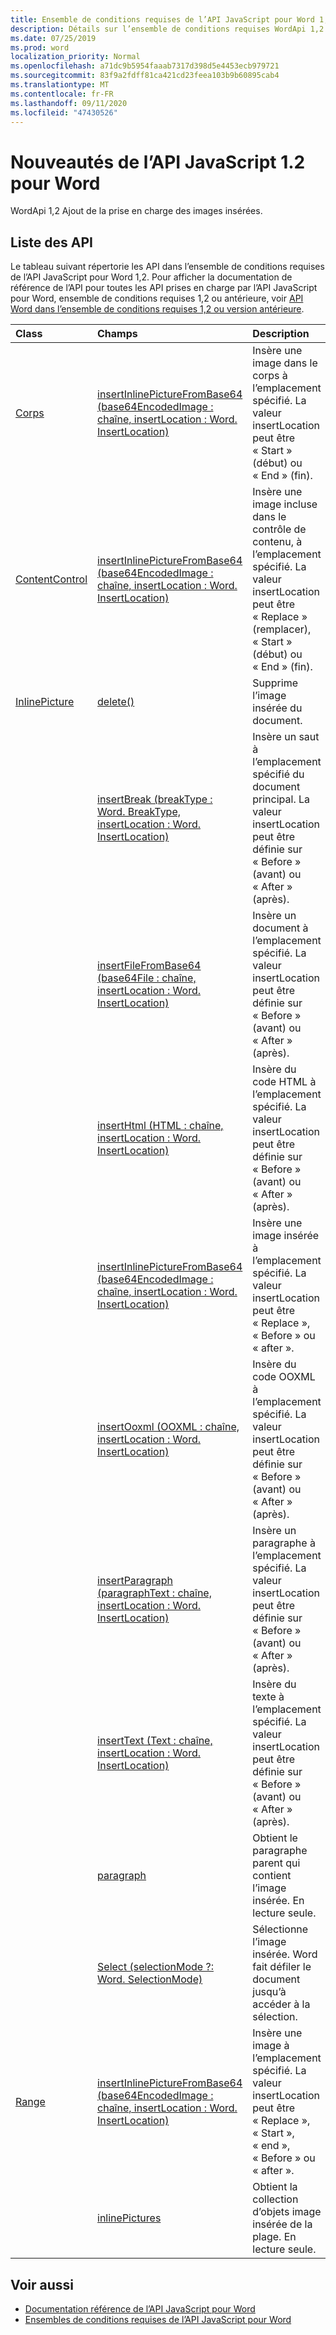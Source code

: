 ```yaml
---
title: Ensemble de conditions requises de l’API JavaScript pour Word 1,2
description: Détails sur l’ensemble de conditions requises WordApi 1,2
ms.date: 07/25/2019
ms.prod: word
localization_priority: Normal
ms.openlocfilehash: a71dc9b5954faaab7317d398d5e4453ecb979721
ms.sourcegitcommit: 83f9a2fdff81ca421cd23feea103b9b60895cab4
ms.translationtype: MT
ms.contentlocale: fr-FR
ms.lasthandoff: 09/11/2020
ms.locfileid: "47430526"
---
```

# <a name="whats-new-in-word-javascript-api-12"></a>Nouveautés de l’API JavaScript 1.2 pour Word

WordApi 1,2 Ajout de la prise en charge des images insérées.

## <a name="api-list"></a>Liste des API

Le tableau suivant répertorie les API dans l’ensemble de conditions requises de l’API JavaScript pour Word 1,2. Pour afficher la documentation de référence de l’API pour toutes les API prises en charge par l’API JavaScript pour Word, ensemble de conditions requises 1,2 ou antérieure, voir [API Word dans l’ensemble de conditions requises 1,2 ou version antérieure](/javascript/api/word?view=word-js-1.2&preserve-view=true).

| Class | Champs | Description |
|:---|:---|:---|
|[Corps](/javascript/api/word/word.body)|[insertInlinePictureFromBase64 (base64EncodedImage : chaîne, insertLocation : Word. InsertLocation)](/javascript/api/word/word.body#insertinlinepicturefrombase64-base64encodedimage--insertlocation-)|Insère une image dans le corps à l’emplacement spécifié. La valeur insertLocation peut être « Start » (début) ou « End » (fin).|
|[ContentControl](/javascript/api/word/word.contentcontrol)|[insertInlinePictureFromBase64 (base64EncodedImage : chaîne, insertLocation : Word. InsertLocation)](/javascript/api/word/word.contentcontrol#insertinlinepicturefrombase64-base64encodedimage--insertlocation-)|Insère une image incluse dans le contrôle de contenu, à l’emplacement spécifié. La valeur insertLocation peut être « Replace » (remplacer), « Start » (début) ou « End » (fin).|
|[InlinePicture](/javascript/api/word/word.inlinepicture)|[delete()](/javascript/api/word/word.inlinepicture#delete--)|Supprime l’image insérée du document.|
||[insertBreak (breakType : Word. BreakType, insertLocation : Word. InsertLocation)](/javascript/api/word/word.inlinepicture#insertbreak-breaktype--insertlocation-)|Insère un saut à l’emplacement spécifié du document principal. La valeur insertLocation peut être définie sur « Before » (avant) ou « After » (après).|
||[insertFileFromBase64 (base64File : chaîne, insertLocation : Word. InsertLocation)](/javascript/api/word/word.inlinepicture#insertfilefrombase64-base64file--insertlocation-)|Insère un document à l’emplacement spécifié. La valeur insertLocation peut être définie sur « Before » (avant) ou « After » (après).|
||[insertHtml (HTML : chaîne, insertLocation : Word. InsertLocation)](/javascript/api/word/word.inlinepicture#inserthtml-html--insertlocation-)|Insère du code HTML à l’emplacement spécifié. La valeur insertLocation peut être définie sur « Before » (avant) ou « After » (après).|
||[insertInlinePictureFromBase64 (base64EncodedImage : chaîne, insertLocation : Word. InsertLocation)](/javascript/api/word/word.inlinepicture#insertinlinepicturefrombase64-base64encodedimage--insertlocation-)|Insère une image insérée à l’emplacement spécifié. La valeur insertLocation peut être « Replace », « Before » ou « after ».|
||[insertOoxml (OOXML : chaîne, insertLocation : Word. InsertLocation)](/javascript/api/word/word.inlinepicture#insertooxml-ooxml--insertlocation-)|Insère du code OOXML à l’emplacement spécifié.  La valeur insertLocation peut être définie sur « Before » (avant) ou « After » (après).|
||[insertParagraph (paragraphText : chaîne, insertLocation : Word. InsertLocation)](/javascript/api/word/word.inlinepicture#insertparagraph-paragraphtext--insertlocation-)|Insère un paragraphe à l’emplacement spécifié. La valeur insertLocation peut être définie sur « Before » (avant) ou « After » (après).|
||[insertText (Text : chaîne, insertLocation : Word. InsertLocation)](/javascript/api/word/word.inlinepicture#inserttext-text--insertlocation-)|Insère du texte à l’emplacement spécifié. La valeur insertLocation peut être définie sur « Before » (avant) ou « After » (après).|
||[paragraph](/javascript/api/word/word.inlinepicture#paragraph)|Obtient le paragraphe parent qui contient l’image insérée. En lecture seule.|
||[Select (selectionMode ?: Word. SelectionMode)](/javascript/api/word/word.inlinepicture#select-selectionmode-)|Sélectionne l’image insérée. Word fait défiler le document jusqu’à accéder à la sélection.|
|[Range](/javascript/api/word/word.range)|[insertInlinePictureFromBase64 (base64EncodedImage : chaîne, insertLocation : Word. InsertLocation)](/javascript/api/word/word.range#insertinlinepicturefrombase64-base64encodedimage--insertlocation-)|Insère une image à l’emplacement spécifié. La valeur insertLocation peut être « Replace », « Start », « end », « Before » ou « after ».|
||[inlinePictures](/javascript/api/word/word.range#inlinepictures)|Obtient la collection d’objets image insérée de la plage. En lecture seule.|

## <a name="see-also"></a>Voir aussi

- [Documentation référence de l’API JavaScript pour Word](/javascript/api/word)
- [Ensembles de conditions requises de l’API JavaScript pour Word](word-api-requirement-sets.md)
